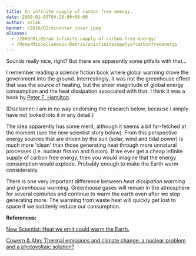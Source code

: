 ```yaml
---
title: An infinite supply of carbon free energy.
date: 2009-01-05T04:28:00+00:00
author: aslak
banner: /2016/02/mindstar_cover.jpeg
aliases:
  - /2009/01/05/an-infinite-supply-of-carbon-free-energy/
  - /Home/Miscellaneous-Debris/aninfinitesupplyofcarbonfreeenergy
---
```

Sounds really nice, right? But there are apparently some pitfalls with that...

I remember reading a science fiction book where global warming drove the government into the ground. Interrestingly, it was not the greenhouse effect that was the source of heating, but the sheer magnitude of global energy consumption and the heat dissipation associated with that. I think it was a book by [Peter F. Hamilton](http://www.peterfhamilton.co.uk/).
  
(Disclaimer: i am in no way endorsing the research below, because i simply have not looked into it in any detail.)
  
The idea apparently has some merit, although it seems a bit far-fetched at the moment (see the new scientist story below). From this perspective energy sources that are driven by the sun (solar, wind and tidal power) is much more 'clean' than those generating heat through more unnatural processes (i.e. nuclear fission and fusion). If we ever get a cheap infinite supply of carbon free energy, then you would imagine that the energy consumption would explode. Probably enough to make the Earth warm considerably.
  
There is one very important difference between _heat dissipation warming_ and _greenhouse warming_. Greenhouse gases will remain in the atmosphere for several centuries and continue to warm the earth even after we stop generating more. The warming from waste heat will quickly get lost to space if we suddenly reduce our consumption.
  
**References:**
  
[New Scientist: Heat we emit could warm the Earth.](http://www.newscientist.com/article/mg20026845.200-heat-we-emit-could-warm-the-earth.html)
  
[Cowern & Ahn: Thermal emissions and climate change: a nuclear problem and a photovoltaic solution?](http://arxiv.org/abs/0811.0476)
